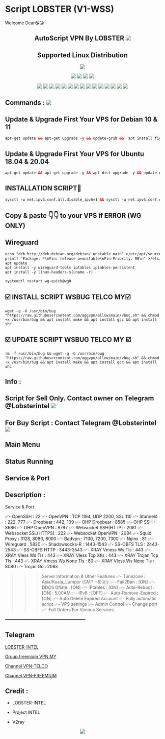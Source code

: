 # Script LOBSTER (V1-WSS)
 Welcome Dear😘😘

<h2 align="center">AutoScript VPN By LOBSTER <img src="https://img.shields.io/badge/Version-1.0-blue.svg"></h2>


<h2 align="center"> Supported Linux Distribution</h2>
<p align="center"><img src="https://d33wubrfki0l68.cloudfront.net/5911c43be3b1da526ed609e9c55783d9d0f6b066/9858b/assets/img/debian-ubuntu-hover.png"></p>
<p align="center"><img src="https://img.shields.io/static/v1?style=for-the-badge&logo=debian&label=Debian%2010&message=Buster&color=blue"> <img src="https://img.shields.io/static/v1?style=for-the-badge&logo=debian&label=Debian%2011&message=Bullseye&color=blue"> <img src="https://img.shields.io/static/v1?style=for-the-badge&logo=ubuntu&label=Ubuntu%2018&message=18.04 LTS&color=blue"> <img src="https://img.shields.io/static/v1?style=for-the-badge&logo=ubuntu&label=Ubuntu%2020&message=20.04 LTS&color=blue"></p>

<p align="center"><img src="https://img.shields.io/badge/Service-OpenSSH-success.svg"> <img src="https://img.shields.io/badge/Service-Dropbear-success.svg">  <img src="https://img.shields.io/badge/Service-Websocket-success.svg"> <img src="https://img.shields.io/badge/Service-BadVPN-success.svg">  <img src="https://img.shields.io/badge/Service-Stunnel-success.svg">  <img src="https://img.shields.io/badge/Service-OpenVPN-success.svg">  <img src="https://img.shields.io/badge/Service-Squid3-success.svg">  <img   src="https://img.shields.io/badge/Service-Webmin-success.svg">  <img src="https://img.shields.io/badge/Service-OHP-success.svg">  <img
src="https://img.shields.io/badge/Service-Xray-success.svg">  <img src= "https://img.shields.io/badge/Service-SSR-success.svg">  <img src="https://img.shields.io/badge/Service-Trojan Go-success.svg"> <img src="https://img.shields.io/badge/Service-Trojan-success.svg"> <img src="https://img.shields.io/badge/Service-WireGuard-success.svg"> <img src="https://img.shields.io/badge/Service-Shadowsocks-success.svg">


## Commands : <img src="https://img.shields.io/static/v1?style=for-the-badge&logo=powershell&label=Shell&message=Bash%20Script&color=lightgray">

## Update & Upgrade First Your VPS for Debian 10 & 11

  ```html
  apt-get update && apt-get upgrade -y && update-grub &&  apt install figlet -y && apt install lolcat -y && gem install lolcat && sleep 2 && reboot

  ```

## Update & Upgrade First Your VPS for Ubuntu 18.04 & 20.04

  ```html
  apt-get update && apt-get upgrade -y && apt dist-upgrade -y && update-grub  && apt install figlet -y && apt install lolcat -y && gem install lolcat && sleep 2 && reboot

  ```
 
## INSTALLATION SCRIPT📌

  ```html
  sysctl -w net.ipv6.conf.all.disable_ipv6=1 && sysctl -w net.ipv6.conf.default.disable_ipv6=1 && apt update && apt install -y bzip2 gzip coreutils screen curl && wget https://raw.githubusercontent.com/aggvpn/ws/main/setup.sh && chmod +x setup.sh && sed -i -e 's/\r$//' setup.sh && screen -S setup ./setup.sh

  ```
 
 ## Copy & paste 👇👇 to your VPS if ERROR (WG ONLY)
 ## Wireguard

  ```html
  echo "deb http://deb.debian.org/debian/ unstable main" >/etc/apt/sources.list.d/unstable.list
printf 'Package: *\nPin: release a=unstable\nPin-Priority: 90\n' >/etc/apt/preferences.d/limit-unstable
apt update
apt install -y wireguard-tools iptables iptables-persistent
apt install -y linux-headers-$(uname -r)
 
  ```
 
   ```html
systemctl restart wg-quick@wg0

  ```
  ## ☑️ INSTALL SCRIPT WSBUG TELCO MY☑️
```
wget -q -O /usr/bin/bug "https://raw.githubusercontent.com/aggvpn/allow/main/vbug.sh" && chmod +x /usr/bin/bug && apt install make && apt install gcc && apt install shc
```
  ## ☑️ UPDATE SCRIPT WSBUG TELCO MY ☑️
  ```
  rm -f /usr/bin/bug && wget -q -O /usr/bin/bug "https://raw.githubusercontent.com/aggvpn/allow/main/vbug.sh" && chmod +x /usr/bin/bug && apt install make && apt install gcc && apt install shc
  ```

## Info :

 ## Script for Sell Only. Contact owner on Telegram @Lobsterintel <a href="https://t.me/Lobsterintel" target=”_blank”><img src="https://img.shields.io/static/v1?style=for-the-badge&logo=Telegram&label=Telegram&message=Click%20Here&color=blue"></a>

 ## For Buy Script : Contact Telegram @Lobsterintel <a href="https://t.me/Lobsterintel" target=”_blank”><img src="https://img.shields.io/static/v1?style=for-the-badge&logo=Telegram&label=Telegram&message=Click%20Here&color=blue"></a>

 ## Main Menu





  ## Status Running
 


  ## Service & Port
 


## Description :

  Service & Port

  ✅- OpenSSH                 : 22
  ✅- OpenVPN                 : TCP 1194, UDP 2200, SSL 110
  ✅- Stunnel4                : 222, 777
  ✅- Dropbear                : 442, 109
  ✅- OHP Dropbear            : 8585
  ✅- OHP SSH                 : 8686
  ✅- OHP OpenVPN             : 8787
  ✅- Websocket SSH(HTTP)     : 2081
  ✅- Websocket SSL(HTTPS)    : 222
  ✅- Websocket OpenVPN       : 2084
  ✅- Squid Proxy             : 3128, 8080, 8000
  ✅- Badvpn                  : 7100, 7200, 7300
  ✅- Nginx                   : 81
  ✅- Wireguard               : 5820
  ✅- Shadowsocks-R           : 1443-1543
  ✅- SS-OBFS TLS             : 2443-2543
  ✅- SS-OBFS HTTP            : 3443-3543
  ✅- XRAY Vmess Ws Tls       : 443
  ✅- XRAY Vless Ws Tls       : 443
  ✅- XRAY Vless Tcp Xtls     : 443
  ✅- XRAY Trojan Tcp Tls     : 443
  ✅- XRAY Vmess Ws None Tls  : 80
  ✅- XRAY Vless Ws None Tls  : 8080
  ✅- Trojan Go               : 2083

 >>> Server Information & Other Features
   ✅- Timezone                 : Asia/Kuala_Lumpur (GMT +8)🇲🇾
   ✅- Fail2Ban                 : [ON]
   ✅- DDOS Dflate              : [ON]
   ✅- IPtables                 : [ON]
   ✅- Auto-Reboot              : [ON]- 5.00AM
   ✅- IPv6                     : [OFF]
   ✅- Auto-Remove-Expired      : [ON]
   ✅- Auto Delete Expired Account
   ✅- Fully automatic script
   ✅- VPS settings
   ✅- Admin Control
   ✅- Change port
   ✅- Full Orders For Various Services

━━━━━━━━━━━━━━━━━━━━━━━━━━━━━━━

## Telegram

[LOBSTER-INTEL](https://t.me/Lobsterintel)

[Group freemium VPN MY](https://t.me/FVPNMY)

[Channel VPN-TELCO](https://t.me/vpntelco2022)

[Channel VPN-FREEMIUM](https://t.me/FilevpnFree)

## Credit :

*   LOBSTER-INTEL

*   Project INTEL

*   V2ray

<p align="center">
  <a><img src="https://img.shields.io/badge/Copyright%20©-Lobster%20AutoScriptVPN%202022.%20All%20rights%20reserved...-blueviolet.svg" style="max-width:200%;">
    </p>
   </p>
